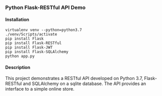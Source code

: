 ### Python Flask-RESTful API Demo

#### Installation

```
virtualenv venv --python=python3.7
./venv/Scripts/activate
pip install Flask
pip install Flask-RESTful
pip install Flask-JWT
pip install Flask-SQLAlchemy
python app.py

```

#### Description

This project demonstrates a RESTful API developed on Python 3.7, Flask-RESTful and SQLAlchemy on a sqlite database. The API provides an interface to a simple online store.



